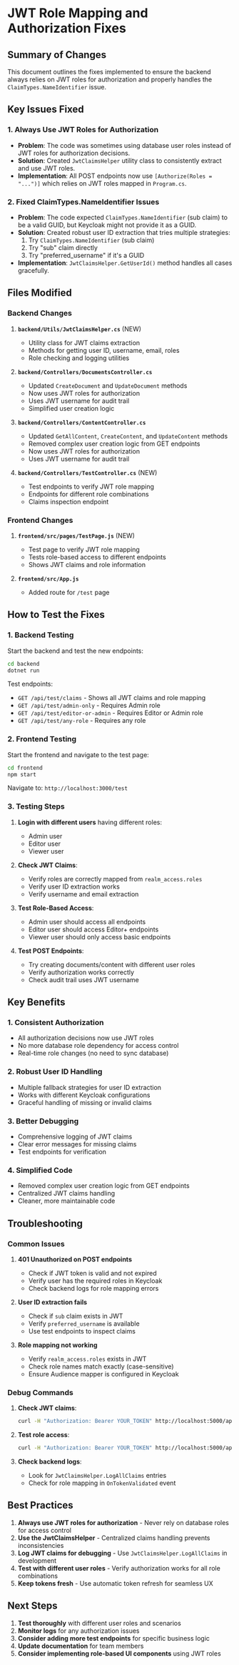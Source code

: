 # JWT Role Mapping and Authorization Fixes

## Summary of Changes

This document outlines the fixes implemented to ensure the backend always relies on JWT roles for authorization and properly handles the `ClaimTypes.NameIdentifier` issue.

## Key Issues Fixed

### 1. **Always Use JWT Roles for Authorization**
- **Problem**: The code was sometimes using database user roles instead of JWT roles for authorization decisions.
- **Solution**: Created `JwtClaimsHelper` utility class to consistently extract and use JWT roles.
- **Implementation**: All POST endpoints now use `[Authorize(Roles = "...")]` which relies on JWT roles mapped in `Program.cs`.

### 2. **Fixed ClaimTypes.NameIdentifier Issues**
- **Problem**: The code expected `ClaimTypes.NameIdentifier` (sub claim) to be a valid GUID, but Keycloak might not provide it as a GUID.
- **Solution**: Created robust user ID extraction that tries multiple strategies:
  1. Try `ClaimTypes.NameIdentifier` (sub claim)
  2. Try "sub" claim directly
  3. Try "preferred_username" if it's a GUID
- **Implementation**: `JwtClaimsHelper.GetUserId()` method handles all cases gracefully.

## Files Modified

### Backend Changes

1. **`backend/Utils/JwtClaimsHelper.cs`** (NEW)
   - Utility class for JWT claims extraction
   - Methods for getting user ID, username, email, roles
   - Role checking and logging utilities

2. **`backend/Controllers/DocumentsController.cs`**
   - Updated `CreateDocument` and `UpdateDocument` methods
   - Now uses JWT roles for authorization
   - Uses JWT username for audit trail
   - Simplified user creation logic

3. **`backend/Controllers/ContentController.cs`**
   - Updated `GetAllContent`, `CreateContent`, and `UpdateContent` methods
   - Removed complex user creation logic from GET endpoints
   - Now uses JWT roles for authorization
   - Uses JWT username for audit trail

4. **`backend/Controllers/TestController.cs`** (NEW)
   - Test endpoints to verify JWT role mapping
   - Endpoints for different role combinations
   - Claims inspection endpoint

### Frontend Changes

1. **`frontend/src/pages/TestPage.js`** (NEW)
   - Test page to verify JWT role mapping
   - Tests role-based access to different endpoints
   - Shows JWT claims and role information

2. **`frontend/src/App.js`**
   - Added route for `/test` page

## How to Test the Fixes

### 1. **Backend Testing**

Start the backend and test the new endpoints:

```bash
cd backend
dotnet run
```

Test endpoints:
- `GET /api/test/claims` - Shows all JWT claims and role mapping
- `GET /api/test/admin-only` - Requires Admin role
- `GET /api/test/editor-or-admin` - Requires Editor or Admin role
- `GET /api/test/any-role` - Requires any role

### 2. **Frontend Testing**

Start the frontend and navigate to the test page:

```bash
cd frontend
npm start
```

Navigate to: `http://localhost:3000/test`

### 3. **Testing Steps**

1. **Login with different users** having different roles:
   - Admin user
   - Editor user  
   - Viewer user

2. **Check JWT Claims**:
   - Verify roles are correctly mapped from `realm_access.roles`
   - Verify user ID extraction works
   - Verify username and email extraction

3. **Test Role-Based Access**:
   - Admin user should access all endpoints
   - Editor user should access Editor+ endpoints
   - Viewer user should only access basic endpoints

4. **Test POST Endpoints**:
   - Try creating documents/content with different user roles
   - Verify authorization works correctly
   - Check audit trail uses JWT username

## Key Benefits

### 1. **Consistent Authorization**
- All authorization decisions now use JWT roles
- No more database role dependency for access control
- Real-time role changes (no need to sync database)

### 2. **Robust User ID Handling**
- Multiple fallback strategies for user ID extraction
- Works with different Keycloak configurations
- Graceful handling of missing or invalid claims

### 3. **Better Debugging**
- Comprehensive logging of JWT claims
- Clear error messages for missing claims
- Test endpoints for verification

### 4. **Simplified Code**
- Removed complex user creation logic from GET endpoints
- Centralized JWT claims handling
- Cleaner, more maintainable code

## Troubleshooting

### Common Issues

1. **401 Unauthorized on POST endpoints**
   - Check if JWT token is valid and not expired
   - Verify user has the required roles in Keycloak
   - Check backend logs for role mapping errors

2. **User ID extraction fails**
   - Check if `sub` claim exists in JWT
   - Verify `preferred_username` is available
   - Use test endpoints to inspect claims

3. **Role mapping not working**
   - Verify `realm_access.roles` exists in JWT
   - Check role names match exactly (case-sensitive)
   - Ensure Audience mapper is configured in Keycloak

### Debug Commands

1. **Check JWT claims**:
   ```bash
   curl -H "Authorization: Bearer YOUR_TOKEN" http://localhost:5000/api/test/claims
   ```

2. **Test role access**:
   ```bash
   curl -H "Authorization: Bearer YOUR_TOKEN" http://localhost:5000/api/test/admin-only
   ```

3. **Check backend logs**:
   - Look for `JwtClaimsHelper.LogAllClaims` entries
   - Check for role mapping in `OnTokenValidated` event

## Best Practices

1. **Always use JWT roles for authorization** - Never rely on database roles for access control
2. **Use the JwtClaimsHelper** - Centralized claims handling prevents inconsistencies
3. **Log JWT claims for debugging** - Use `JwtClaimsHelper.LogAllClaims` in development
4. **Test with different user roles** - Verify authorization works for all role combinations
5. **Keep tokens fresh** - Use automatic token refresh for seamless UX

## Next Steps

1. **Test thoroughly** with different user roles and scenarios
2. **Monitor logs** for any authorization issues
3. **Consider adding more test endpoints** for specific business logic
4. **Update documentation** for team members
5. **Consider implementing role-based UI components** using JWT roles 